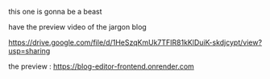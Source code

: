 this one is gonna be a beast 

have the preview video of the jargon blog 

https://drive.google.com/file/d/1HeSzqKmUk7TFIR81kKlDuiK-skdjcypt/view?usp=sharing

the preview : https://blog-editor-frontend.onrender.com

